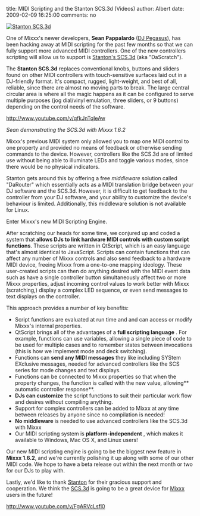 title: MIDI Scripting and the Stanton SCS.3d (Videos)
author: Albert
date: 2009-02-09 16:25:00
comments: no

[![Stanton SCS.3d]({static}/images/news/scs3d.jpg)]({static}/images/news/scs3d.jpg)

One of Mixxx's newer developers, **Sean Pappalardo** ([DJ Pegasus](http://www.djpegasus.com/)), has been hacking away at MIDI scripting for the past few months so that we can fully support more advanced MIDI controllers.
One of the new controllers scripting will allow us to support is [Stanton's SCS.3d](http://www.enterthesystem.com/system/scs3d/index.php) (aka "DaScratch").

The **Stanton SCS.3d** replaces conventional knobs, buttons and sliders found on other MIDI controllers with touch-sensitive surfaces laid out in a DJ-friendly format.
It's compact, rugged, light-weight, and best of all, reliable, since there are almost no moving parts to break.
The large central circular area is where all the magic happens as it can be configured to serve multiple purposes (jog dial/vinyl emulation, three sliders, or 9 buttons) depending on the control needs of the software.

http://www.youtube.com/v/qfkJnTqIeAw

*Sean demonstrating the SCS.3d with Mixxx 1.6.2*

Mixxx's previous MIDI system only allowed you to map one MIDI control to one property and provided no means of feedback or otherwise sending commands to the device.
However, controllers like the SCS.3d are of limited use without being able to illuminate LEDs and toggle various modes, since there would be no physical indicators.

Stanton gets around this by offering a free *middleware* solution called "DaRouter" which essentially acts as a MIDI translation bridge between your DJ software and the SCS.3d.
However, it is difficult to get feedback to the controller from your DJ software, and your ability to customize the device's behaviour is limited.
Additionally, this middleware solution is not available for Linux.

Enter Mixxx's new MIDI Scripting Engine.

After scratching our heads for some time, we conjured up and coded a system that **allows DJs to link hardware MIDI controls with custom script functions**.
These scripts are written in QtScript, which is an easy language that's almost identical to JavaScript.
Scripts can contain functions that can affect any number of Mixxx controls and also send feedback to a hardware MIDI device, freeing Mixxx from a one-to-one mapping ideology.
These user-created scripts can then do anything desired with the MIDI event data such as have a single controller button simultaneously affect two or more Mixxx properties, adjust incoming control values to work better with Mixxx (scratching,) display a complex LED sequence, or even send messages to text displays on the controller.

This approach provides a number of key benefits:

- Script functions are evaluated at run time and and can access or modify Mixxx's internal properties.
- QtScript brings all of the advantages of a **full scripting language** .
  For example, functions can use variables, allowing a single piece of code to be used for multiple cases and to remember states between invocations (this is how we implement mode and deck switching).
- Functions can **send any MIDI messages** they like including SYStem EXclusive messages, needed for advanced controllers like the SCS series for mode changes and text displays.
- Functions can be connected to Mixxx properties so that when the property changes, the function is called with the new value, allowing** automatic controller response**.
- **DJs can customize** the script functions to suit their particular work flow and desires without compiling anything.
- Support for complex controllers can be added to Mixxx at any time between releases by anyone since no compilation is needed!
- **No middleware** is needed to use advanced controllers like the SCS.3d with Mixxx
- Our MIDI scripting system is **platform-independent** , which makes it available to Windows, Mac OS X, and Linux users!

Our new MIDI scripting engine is going to be the biggest new feature in **Mixxx 1.6.2**, and we're currently polishing it up along with some of our other MIDI code.
We hope to have a beta release out within the next month or two for our DJs to play with.

Lastly, we'd like to thank [Stanton](http://www.stantondj.com/) for their gracious support and cooperation.
We think the [SCS.3d](http://www.enterthesystem.com/system/scs3d/) is going to be a great device for [Mixxx](http://www.mixxx.org/) users in the future!

http://www.youtube.com/v/FgARVcLsfl0

